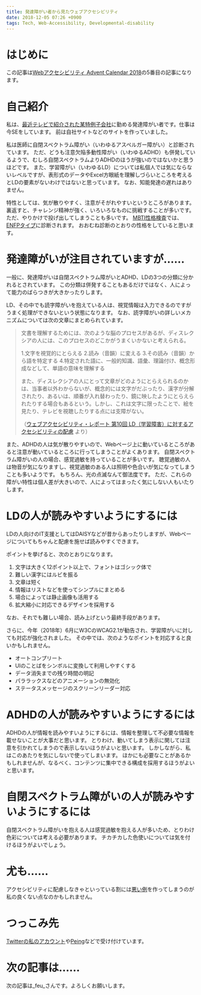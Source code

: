 ```yaml
---
title: 発達障がい者から見たウェブアクセシビリティ
date: 2018-12-05 07:26 +0900
tags: Tech, Web-Accessibility, Developmental-disability
---
```


# はじめに

この記事は[Webアクセシビリティ Advent Calendar 2018](https://adventar.org/calendars/3039)の5番目の記事になります。

# 自己紹介

私は、[最近テレビで紹介された某特例子会社](http://sazaby-league-hr.co.jp/)に勤める発達障がい者です。仕事は今SEをしています。
前は自社サイトなどのサイトを作っていました。

私は医師に自閉スペクトラム障がい（いわゆるアスペルガー障がい）と診断されています。
ただ、どうも注意欠陥多動性障がい（いわゆるADHD）も併発しているようで、むしろ自閉スペクトラムよりADHDのほうが強いのではないかと思うほどです。
また、学習障がい（いわゆるLD）については私個人では気にならないレベルですが、表形式のデータやExcel方眼紙を理解しづらいところを考えるとLDの要素がないわけではないと思っています。
なお、知能発達の遅れはありません。

特性としては、気が散りやすく、注意がそがれやすいというところがあります。
裏返すと、チャレンジ精神が強く、いろいろなものに挑戦することが多いです。
ただ、やりかけで投げ出してしまうことも多いです。
[MBTI性格検査](https://ja.wikipedia.org/wiki/MBTI)では、[ENFPタイプ](https://seikaku7.com/itirann/enfp.php)に診断されます。
おおむね診断のとおりの性格をしていると思います。

# 発達障がいが注目されていますが……

一般に、発達障がいは自閉スペクトラム障がいとADHD、LDの3つの分類に分かれるとされています。
この分類は併発することもあるだけではなく、人によって能力のばらつきが大きかったりします。

LD、その中でも読字障がいを抱えている人は、視覚情報は入力できるのですがうまく処理ができないという状態になります。
なお、読字障がいの詳しいメカニズムについては次の文章にまとめられています。

> 文書を理解するためには、次のような脳のプロセスがあるが、ディスレクシアの人には、このプロセスのどこかがうまくいかないと考えられる。
>
> 1.文字を視覚的にとらえる 
> 2.読み（音韻）に変える
> 3.その読み（音韻）から語を特定する
> 4.特定された語に、一般的知識、語彙、理論付け、概念形成などして、単語の意味を理解する
> 
> また、ディスレクシアの人にとって文章がどのようにとらえられるのかは、当事者以外わからないが、概念的には文字がだぶったり、漢字が分解されたり、あるいは、順番が入れ替わったり、鏡に映したようにとらえられたりする場合もあるという。しかし、これは文字に限ったことで、絵を見たり、テレビを視聴したりする点には支障がない。
> 
> （[ウェブアクセシビリティ・レポート 第10回 LD（学習障害）に対するアクセシビリティの配慮](https://www.mdn.co.jp/di/contents/343/5714/) より）

また、ADHDの人は気が散りやすいので、Webページ上に動いているところがあると注意が動いているところに行ってしまうことがよくあります。
自閉スペクトラム障がいの人の場合、感覚過敏を持っていることが多いです。
聴覚過敏の人は物音が気になりますし、視覚過敏のある人は照明や色合いが気になってしまうことも多いようです。
もちろん、光の点滅なんて御法度です。
ただ、これらの障がい特性は個人差が大きいので、人によってはまったく気にしない人もいたりします。

# LDの人が読みやすいようにするには

LDの人向けのIT支援としてはDAISYなどが昔からあったりしますが、Webページについてもちゃんと配慮を施せば読みやすくできます。

ポイントを挙げると、次のとおりになります。

1. 文字は大きく12ポイント以上で、フォントはゴシック体で
2. 難しい漢字にはルビを振る
3. 文章は短く
4. 情報はリストなどを使ってシンプルにまとめる
5. 場合によっては静止画像も活用する
6. 拡大縮小に対応できるデザインを採用する

なお、それでも難しい場合、読み上げという最終手段があります。

さらに、今年（2018年）6月にW3CのWCAG2.1が勧告され、学習障がいに対しても対応が強化されました。
その中では、次のようなポイントを対応すると良いかもしれません。

- オートコンプリート
- UIのことばをシンボルに変換して利用しやすくする
- データ消失までの残り時間の明記
- パララックスなどのアニメーションの無効化
- ステータスメッセージのスクリーンリーダー対応

# ADHDの人が読みやすいようにするには

ADHDの人が情報を読みやすいようにするには、情報を整理して不必要な情報を載せないことが大事だと思います。
とりわけ、動いてしまう表示に関しては注意を引かれてしまうので表示しないほうがよいと思います。
しかしながら、私はこのあたりを気にしないで使ってしまいます。
ほかにも必要なことがあるかもしれませんが、なるべく、コンテンツに集中できる構成を採用するほうがよいと思います。

# 自閉スペクトラム障がいの人が読みやすいようにするには

自閉スペクトラム障がいを抱える人は感覚過敏を抱える人が多いため、とりわけ色彩については考える必要があります。
チカチカした色使いについては気を付けるほうがよいでしょう。

# 尤も……

アクセシビリティに配慮しなきゃといっている割には[悪い例](https://huideyeren.info/)を作ってしまうのが私の良くない点なのかもしれません。

# つっこみ先

[Twitterの私のアカウント](https://twitter.com/huideyeren)や[Peing](https://peing.net/ja/huideyeren)などで受け付けています。

# 次の記事は……

次の記事は_feu_さんです。よろしくお願いします。
